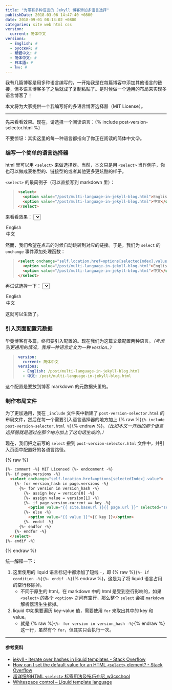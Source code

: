 ```yaml
---
title: "为带有多种语言的 Jekyll 博客添加多语言选择"
publishDate: 2018-03-06 14:47:40 +0800
date: 2018-09-01 08:13:02 +0800
categories: site web html css
version:
  current: 简体中文
versions:
  - English: #
  - русский: #
  - 繁體中文: #
  - 简体中文: #
  - 日本語: #
  - ไทย: #
---
```


我有几篇博客是用多种语言编写的，一开始我是在每篇博客中添加其他语言的链接，但多语言博客多了之后就成了复制粘贴了。是时候做一个通用的布局来实现多语言博客了！

本文将为大家提供一个我编写好的多语言博客选择器（MIT License）。

---

先来看看效果。现在，请选择一个阅读语言：{% include post-version-selector.html %}

不要惊讶：其实这里的每一种语言都指向了你正在阅读的简体中文😜。

<div id="toc"></div>

### 编写一个简单的语言选择器

html 里可以用 `<select>` 来做选择器。当然，本文只是用 `<select>` 当作例子，你也可以做成表格型的、链接型的或者其他更多更炫酷的样子。

`<select>` 的最简例子（可以直接写到 markdown 里）：

> ```html
> <select>
>   <option value="/post/multi-language-in-jekyll-blog.html">English</option>
>   <option value="/post/multi-language-in-jekyll-blog.html">中文</option>
> </select>
> ```

来看看效果：
<select style="{display:inline}">
  <option value="#">English</option>
  <option value="#">中文</option>
</select>

然而，我们希望在点击的时候自动跳转到对应的链接。于是，我们为 `select` 的 `onchange` 事件添加处理函数：

> ```html
> <select onchange="self.location.href=options[selectedIndex].value">
>   <option value="/post/multi-language-in-jekyll-blog.html">English</option>
>   <option value="/post/multi-language-in-jekyll-blog.html">中文</option>
> </select>
> ```

再试试选择一下：
<select style="{display:inline}" onchange="self.location.href=options[selectedIndex].value">
  <option value="/post/multi-language-in-jekyll-blog.html">English</option>
  <option value="/post/multi-language-in-jekyll-blog.html">中文</option>
</select>

这就可以生效了。

### 引入页面配置元数据

毕竟博客有多篇，终归要引入配置的。现在我们为这篇文章配置两种语言。*（考虑到更通用的情况，我将一种语言定义为一种 version。）*

> ```yml
> version:
>   current: 简体中文
> versions:
>   - English: /post/multi-language-in-jekyll-blog.html
>   - 中文: /post/multi-language-in-jekyll-blog.html
> ```

这个配置是要放到博客 markdown 的元数据头里的。

### 制作布局文件

为了更加通用，我在 `_include` 文件夹中新建了 `post-version-selector.html` 的布局文件，然后在每一个需要引入语言选择器的地方加上 {% raw %}`{% include post-version-selector.html %}`{% endraw %}。*（比如本文一开始的那个语言选择器就是通过在那个地方加上了这句话生成的。）*

现在，我们把之前写的 `select` 搬到 `post-version-selector.html` 文件中，并引入页面中配置好的各语言路径。

{% raw %}
```html
{%- comment -%} MIT Licensed {%- endcomment -%}
{%- if page.versions -%}
  <select onchange="self.location.href=options[selectedIndex].value">
    {%- for version_hash in page.versions -%}
      {%- for version in version_hash -%}
        {%- assign key = version[0] -%}
        {%- assign value = version[1] -%}
        {%- if page.version.current == key -%}
          <option value="{{ site.baseurl }}{{ page.url }}" selected="selected">{{ key }}</option>
        {%- else -%}
          <option value="{{ value }}">{{ key }}</option>
        {%- endif -%}
      {%- endfor -%}
    {%- endfor -%}
  </select>
{%- endif -%}
```
{% endraw %}

统一解释一下：

1. 这里使用的 liquid 语言标记中都添加了短线 `-`，即 {% raw %}`{%- if condition -%}{%- endif -%}`{% endraw %}，这是为了将 liquid 语言占用的空行移除掉。
    - 不同于原生的 html，在 markdown 中的 html 是受到空行影响的，如果 `<select>` 的各个 `<option>` 之间有空行，那么整个 `select` 会被 `markdown` 解析器活生生拆掉。
1. liquid 中如果要遍历 key-value 值，需要使用 `for` 来取出其中的 key 和 value。
    - 就是 {% raw %}`{%- for version in version_hash -%}`{% endraw %} 这一行，虽然有个 `for`，但其实只会执行一次。

---

#### 参考资料

- [jekyll - Iterate over hashes in liquid templates - Stack Overflow](https://stackoverflow.com/q/8206869/6233938)
- [How can I set the default value for an HTML `<select>` element? - Stack Overflow](https://stackoverflow.com/q/3518002/6233938)
- [超详细的HTML `<select>` 标签用法及技巧介绍_w3cschool](https://www.w3cschool.cn/htmltags/tag-select.html)
- [Whitespace control – Liquid template language](http://shopify.github.io/liquid/basics/whitespace/)
